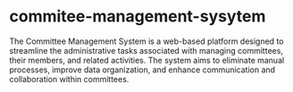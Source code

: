 # commitee-management-sysytem
The Committee Management System is a web-based platform designed to streamline the administrative tasks associated with managing committees, their members, and related activities. The system aims to eliminate manual processes, improve data organization, and enhance communication and collaboration within committees.
